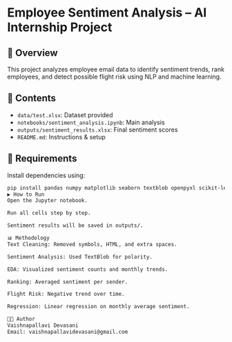 # Employee Sentiment Analysis – AI Internship Project

## 📄 Overview
This project analyzes employee email data to identify sentiment trends, rank employees, and detect possible flight risk using NLP and machine learning.

## 📂 Contents
- `data/test.xlsx`: Dataset provided
- `notebooks/sentiment_analysis.ipynb`: Main analysis
- `outputs/sentiment_results.xlsx`: Final sentiment scores
- `README.md`: Instructions & setup

## 🧰 Requirements
Install dependencies using:
```bash
pip install pandas numpy matplotlib seaborn textblob openpyxl scikit-learn
▶️ How to Run
Open the Jupyter notebook.

Run all cells step by step.

Sentiment results will be saved in outputs/.

📊 Methodology
Text Cleaning: Removed symbols, HTML, and extra spaces.

Sentiment Analysis: Used TextBlob for polarity.

EDA: Visualized sentiment counts and monthly trends.

Ranking: Averaged sentiment per sender.

Flight Risk: Negative trend over time.

Regression: Linear regression on monthly average sentiment.

👩‍💻 Author
Vaishnapallavi Devasani
Email: vaishnapallavidevasani@gmail.com
